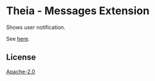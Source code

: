 # Theia - Messages Extension

Shows user notification.

See [here](https://github.com/theia-ide/theia).

## License
[Apache-2.0](https://github.com/theia-ide/theia/blob/master/LICENSE)